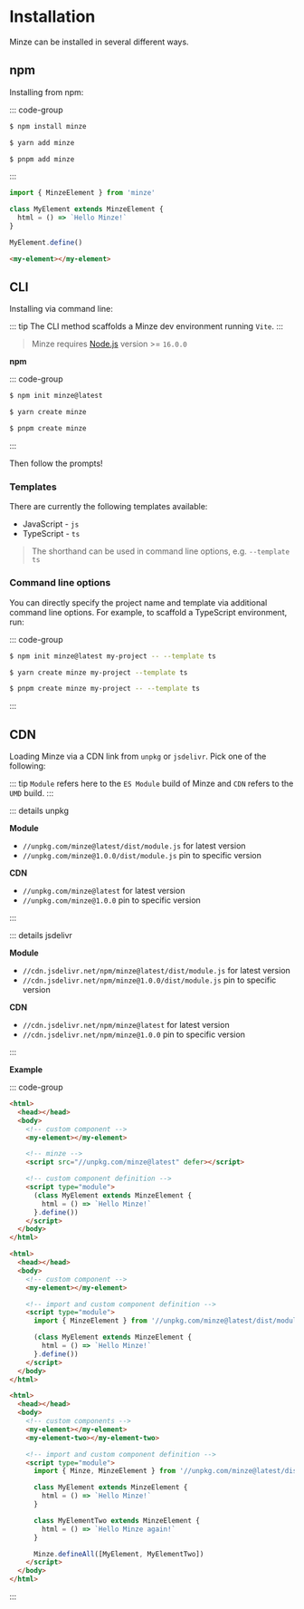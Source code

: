 # Installation

Minze can be installed in several different ways.

## npm

Installing from npm:

::: code-group

```bash [npm]
$ npm install minze
```

```bash [yarn]
$ yarn add minze
```

```bash [pnpm]
$ pnpm add minze
```

:::

```js
import { MinzeElement } from 'minze'

class MyElement extends MinzeElement {
  html = () => `Hello Minze!`
}

MyElement.define()
```

```html
<my-element></my-element>
```

## CLI

Installing via command line:

::: tip
The CLI method scaffolds a Minze dev environment running `Vite`.
:::

> Minze requires [Node.js](https://nodejs.dev/) version >= `16.0.0`

**npm**

::: code-group

```bash [npm]
$ npm init minze@latest
```

```bash [yarn]
$ yarn create minze
```

```bash [pnpm]
$ pnpm create minze
```

:::

Then follow the prompts!

### Templates

There are currently the following templates available:

- JavaScript - `js`
- TypeScript - `ts`

> The shorthand can be used in command line options, e.g. `--template ts`

### Command line options

You can directly specify the project name and template via additional command line options. For example, to scaffold a TypeScript environment, run:

::: code-group

```bash [npm]
$ npm init minze@latest my-project -- --template ts
```

```bash [yarn]
$ yarn create minze my-project --template ts
```

```bash [pnpm]
$ pnpm create minze my-project -- --template ts
```

:::

## CDN

Loading Minze via a CDN link from `unpkg` or `jsdelivr`. Pick one of the following:

::: tip
`Module` refers here to the `ES Module` build of Minze and `CDN` refers to the `UMD` build.
:::

::: details unpkg

**Module**

- `//unpkg.com/minze@latest/dist/module.js` for latest version
- `//unpkg.com/minze@1.0.0/dist/module.js` pin to specific version

**CDN**

- `//unpkg.com/minze@latest` for latest version
- `//unpkg.com/minze@1.0.0` pin to specific version

:::

::: details jsdelivr

**Module**

- `//cdn.jsdelivr.net/npm/minze@latest/dist/module.js` for latest version
- `//cdn.jsdelivr.net/npm/minze@1.0.0/dist/module.js` pin to specific version

**CDN**

- `//cdn.jsdelivr.net/npm/minze@latest` for latest version
- `//cdn.jsdelivr.net/npm/minze@1.0.0` pin to specific version

:::

**Example**

<!-- prettier-ignore-start -->

::: code-group

```html [CDN]
<html>
  <head></head>
  <body>
    <!-- custom component -->
    <my-element></my-element>

    <!-- minze -->
    <script src="//unpkg.com/minze@latest" defer></script>

    <!-- custom component definition -->
    <script type="module">
      (class MyElement extends MinzeElement {
        html = () => `Hello Minze!`
      }.define())
    </script>
  </body>
</html>
```

```html [Module]
<html>
  <head></head>
  <body>
    <!-- custom component -->
    <my-element></my-element>

    <!-- import and custom component definition -->
    <script type="module">
      import { MinzeElement } from '//unpkg.com/minze@latest/dist/module.js'

      (class MyElement extends MinzeElement {
        html = () => `Hello Minze!`
      }.define())
    </script>
  </body>
</html>
```

```html [Module > defineAll]
<html>
  <head></head>
  <body>
    <!-- custom components -->
    <my-element></my-element>
    <my-element-two></my-element-two>

    <!-- import and custom component definition -->
    <script type="module">
      import { Minze, MinzeElement } from '//unpkg.com/minze@latest/dist/module.js'

      class MyElement extends MinzeElement {
        html = () => `Hello Minze!`
      }

      class MyElementTwo extends MinzeElement {
        html = () => `Hello Minze again!`
      }

      Minze.defineAll([MyElement, MyElementTwo])
    </script>
  </body>
</html>
```

:::

<!-- prettier-ignore-end -->
